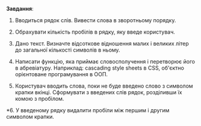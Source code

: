 **Завдання**:

1. Вводиться рядок слів. Вивести слова в зворотньому порядку.

2. Обрахувати кількість пробілів в рядку, яку введе користувач.

3. Дано текст. Визначте відсоткове відношення малих і великих літер до загальної кількості символів в ньому.

4. Написати функцію, яка приймає словосполучення і перетворює його в абревіатуру. 
Наприклад: cascading style sheets в CSS, об'єктно орієнтоване програмування в ООП.

5. Користувач вводить слова, поки не буде введено слово з символом крапки вкінці.
Сформувати з введених слів рядок, розділивши їх комою з пробілом.

*6. У введеному рядку видалити пробіли між першим і другим символом крапки.
